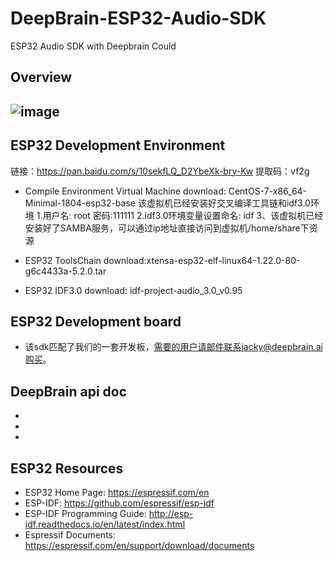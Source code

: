 # DeepBrain-ESP32-Audio-SDK
ESP32 Audio SDK with Deepbrain Could

## Overview

![image](https://github.com/dingminglu/DeepBrain-ESP32-Audio-SDK/blob/master/docs/ESP32%E8%BD%AF%E4%BB%B6%E6%9E%B6%E6%9E%84.jpg)
- 

## ESP32 Development Environment

链接：https://pan.baidu.com/s/10sekfLQ_D2YbeXk-bry-Kw 提取码：vf2g

- Compile Environment Virtual Machine download: CentOS-7-x86_64-Minimal-1804-esp32-base
	该虚拟机已经安装好交叉编译工具链和idf3.0环境
	1.用户名: root 密码:111111
	2.idf3.0环境变量设置命名: idf
	3、该虚拟机已经安装好了SAMBA服务，可以通过ip地址直接访问到虚拟机/home/share下资源
	
- ESP32 ToolsChain download:xtensa-esp32-elf-linux64-1.22.0-80-g6c4433a-5.2.0.tar
- ESP32 IDF3.0 download: idf-project-audio_3.0_v0.95

## ESP32 Development board
- 该sdk匹配了我们的一套开发板，需要的用户请邮件联系jacky@deepbrain.ai购买。

## DeepBrain api doc
- [在线API文档]:https://api.deepbrain.ai/asciidoc/deep-brain-api/index.html
- [REST API文档]:(https://github.com/dingminglu/DeepBrain-ESP32-Audio-SDK/blob/master/docs/DeepbrainCouldAPI/DeepBrain%20API%E8%AF%B4%E6%98%8E.pdf)
- [设备SDK API文档]:(https://github.com/dingminglu/DeepBrain-ESP32-Audio-SDK/blob/master/docs/DeepbrainCouldAPI/ESP32%E6%97%A0%E7%BA%BF%E9%9F%B3%E9%A2%91SDK%E6%8E%A5%E5%8F%A3%E8%AF%B4%E6%98%8E%E6%96%87%E6%A1%A3.doc)
## ESP32 Resources

- ESP32 Home Page: https://espressif.com/en
- ESP-IDF: https://github.com/espressif/esp-idf
- ESP-IDF Programming Guide: http://esp-idf.readthedocs.io/en/latest/index.html
- Espressif Documents: https://espressif.com/en/support/download/documents
